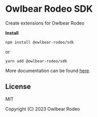 # Owlbear Rodeo SDK

Create extensions for Owlbear Rodeo

**Install**

`npm install @owlbear-rodeo/sdk`

or

`yarn add @owlbear-rodeo/sdk`

More documentation can be found [here](https://docs.owlbear.rodeo).

## License

MIT

Copyright (C) 2023 Owlbear Rodeo
